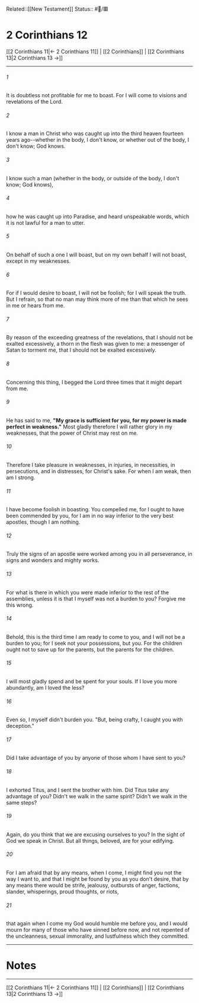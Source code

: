 Related::[[New Testament]]
Status:: #📖/🟥
# 2 Corinthians 12

[[2 Corinthians 11|← 2 Corinthians 11]] | [[2 Corinthians]] | [[2 Corinthians 13|2 Corinthians 13 →]]
***



###### 1 
It is doubtless not profitable for me to boast. For I will come to visions and revelations of the Lord. 

###### 2 
I know a man in Christ who was caught up into the third heaven fourteen years ago--whether in the body, I don't know, or whether out of the body, I don't know; God knows. 

###### 3 
I know such a man (whether in the body, or outside of the body, I don't know; God knows), 

###### 4 
how he was caught up into Paradise, and heard unspeakable words, which it is not lawful for a man to utter. 

###### 5 
On behalf of such a one I will boast, but on my own behalf I will not boast, except in my weaknesses. 

###### 6 
For if I would desire to boast, I will not be foolish; for I will speak the truth. But I refrain, so that no man may think more of me than that which he sees in me or hears from me. 

###### 7 
By reason of the exceeding greatness of the revelations, that I should not be exalted excessively, a thorn in the flesh was given to me: a messenger of Satan to torment me, that I should not be exalted excessively. 

###### 8 
Concerning this thing, I begged the Lord three times that it might depart from me. 

###### 9 
He has said to me, **"My grace is sufficient for you, for my power is made perfect in weakness."** Most gladly therefore I will rather glory in my weaknesses, that the power of Christ may rest on me. 

###### 10 
Therefore I take pleasure in weaknesses, in injuries, in necessities, in persecutions, and in distresses, for Christ's sake. For when I am weak, then am I strong. 

###### 11 
I have become foolish in boasting. You compelled me, for I ought to have been commended by you, for I am in no way inferior to the very best apostles, though I am nothing. 

###### 12 
Truly the signs of an apostle were worked among you in all perseverance, in signs and wonders and mighty works. 

###### 13 
For what is there in which you were made inferior to the rest of the assemblies, unless it is that I myself was not a burden to you? Forgive me this wrong. 

###### 14 
Behold, this is the third time I am ready to come to you, and I will not be a burden to you; for I seek not your possessions, but you. For the children ought not to save up for the parents, but the parents for the children. 

###### 15 
I will most gladly spend and be spent for your souls. If I love you more abundantly, am I loved the less? 

###### 16 
Even so, I myself didn't burden you. "But, being crafty, I caught you with deception." 

###### 17 
Did I take advantage of you by anyone of those whom I have sent to you? 

###### 18 
I exhorted Titus, and I sent the brother with him. Did Titus take any advantage of you? Didn't we walk in the same spirit? Didn't we walk in the same steps? 

###### 19 
Again, do you think that we are excusing ourselves to you? In the sight of God we speak in Christ. But all things, beloved, are for your edifying. 

###### 20 
For I am afraid that by any means, when I come, I might find you not the way I want to, and that I might be found by you as you don't desire, that by any means there would be strife, jealousy, outbursts of anger, factions, slander, whisperings, proud thoughts, or riots, 

###### 21 
that again when I come my God would humble me before you, and I would mourn for many of those who have sinned before now, and not repented of the uncleanness, sexual immorality, and lustfulness which they committed.

---
# Notes


***
[[2 Corinthians 11|← 2 Corinthians 11]] | [[2 Corinthians]] | [[2 Corinthians 13|2 Corinthians 13 →]]
